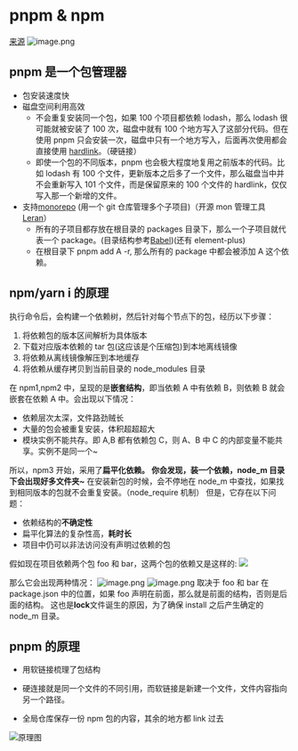 <!--
 * @Desc:
 * @Author: 曾茹菁
 * @Date: 2022-08-02 17:50:16
 * @LastEditors: 曾茹菁
 * @LastEditTime: 2022-08-26 14:15:06
-->

# pnpm & npm

[来源](https://juejin.cn/post/6932046455733485575#comment)
![image.png](http://assets.yomuki.com/md/pnpm-1.png)

## pnpm 是一个包管理器

- 包安装速度快
- 磁盘空间利用高效
  - 不会重复安装同一个包，如果 100 个项目都依赖 lodash，那么 lodash 很可能就被安装了 100 次，磁盘中就有 100 个地方写入了这部分代码。但在使用 pnpm 只会安装一次，磁盘中只有一个地方写入，后面再次使用都会直接使用 [hardlink](https://www.cnblogs.com/itech/archive/2009/04/10/1433052.html)。（硬链接）
  - 即使一个包的不同版本，pnpm 也会极大程度地复用之前版本的代码。比如 lodash 有 100 个文件，更新版本之后多了一个文件，那么磁盘当中并不会重新写入 101 个文件，而是保留原来的 100 个文件的 hardlink，仅仅写入那一个新增的文件。
- 支持[monorepo](https://www.perforce.com/blog/vcs/what-monorepo) (用一个 git 仓库管理多个子项目)（开源 mon 管理工具[Leran](https://github.com/lerna/lerna#readme)）
  - 所有的子项目都存放在根目录的 packages 目录下，那么一个子项目就代表一个 package。(目录结构参考[Babel](https://github.com/babel/babel))(还有 element-plus)
  - 在根目录下 pnpm add A -r, 那么所有的 package 中都会被添加 A 这个依赖。

## npm/yarn i 的原理

执行命令后，会构建一个依赖树，然后针对每个节点下的包，经历以下步骤：

1. 将依赖包的版本区间解析为具体版本
1. 下载对应版本依赖的 tar 包(这应该是个压缩包)到本地离线镜像
1. 将依赖从离线镜像解压到本地缓存
1. 将依赖从缓存拷贝到当前目录的 node_modules 目录

在 npm1,npm2 中，呈现的是**嵌套结构**，即当依赖 A 中有依赖 B，则依赖 B 就会嵌套在依赖 A 中。会出现以下情况：

- 依赖层次太深，文件路劲贼长
- 大量的包会被重复安装，体积超超超大
- 模块实例不能共存。即 A,B 都有依赖包 C，则 A、B 中 C 的内部变量不能共享。实例不是同一个~

所以，npm3 开始，采用了**扁平化依赖。**
**你会发现，装一个依赖，node_m 目录下会出现好多文件夹~**
在安装新包的时候，会不停地在 node_m 中查找，如果找到相同版本的包就不会重复安装。（node_require 机制）
但是，它存在以下问题：

- 依赖结构的**不确定性**
- 扁平化算法的复杂性高，**耗时长**
- 项目中仍可以非法访问没有声明过依赖的包

假如现在项目依赖两个包 foo 和 bar，这两个包的依赖又是这样的: ![](https://cdn.nlark.com/yuque/0/2022/webp/12445375/1658975354937-eb8f932e-e7ab-40fc-ab5b-093b6377f067.webp#clientId=u00658365-7bf3-4&crop=0&crop=0&crop=1&crop=1&from=paste&id=uf423db67&margin=%5Bobject%20Object%5D&originHeight=380&originWidth=866&originalType=url&ratio=1&rotation=0&showTitle=false&status=done&style=none&taskId=ue3740d8f-4bb7-407e-8ca4-6f2aaf22b54&title=)

那么它会出现两种情况：
![image.png](https://cdn.nlark.com/yuque/0/2022/png/12445375/1658975644175-2773ee31-c606-4cb7-b772-8dad94ede6a1.png)
![image.png](https://cdn.nlark.com/yuque/0/2022/png/12445375/1658975649086-5a71cb50-6c4c-4f67-be23-b6196d793270.png)
取决于 foo 和 bar 在 package.json 中的位置，如果 foo 声明在前面，那么就是前面的结构，否则是后面的结构。
这也是**lock**文件诞生的原因，为了确保 install 之后产生确定的 node_m 目录。

## pnpm 的原理

- 用软链接梳理了包结构

- 硬连接就是同一个文件的不同引用，而软链接是新建一个文件，文件内容指向另一个路径。
- 全局仓库保存一份 npm 包的内容，其余的地方都 link 过去

![原理图](https://p1-juejin.byteimg.com/tos-cn-i-k3u1fbpfcp/326a2090786e4d16b2d6fce25e876680~tplv-k3u1fbpfcp-zoom-in-crop-mark:3024:0:0:0.awebp?)
